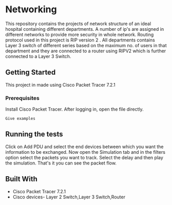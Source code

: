 # Networking

This repository contains the projects of network structure of an ideal hospital containing different departments. A number of ip's are assigned in different networks to provide more security in whole network. Routing protocol used in this project is RIP version 2 .
All departments contains Layer 3 switch of different series based on the maximum no. of users in that department and they are connected to a router using RIPV2 which is further connected to a Layer 3 Switch.


## Getting Started

This project in made using Cisco Packet Tracer 7.2.1 

### Prerequisites

Install Cisco Packet Tracer.
After logging in, open the file directly.
```
Give examples
```

## Running the tests

Click on Add PDU and select the end devices between which you want the information to be exchanged.
Now open the Simulation tab and in the filters option select the packets you want to track.
Select the delay and then play the simulation.
That's it you can see the packet flow.

## Built With

* Cisco Packet Tracer 7.2.1
* Cisco devices- Layer 2 Switch,Layer 3 Switch,Router 
